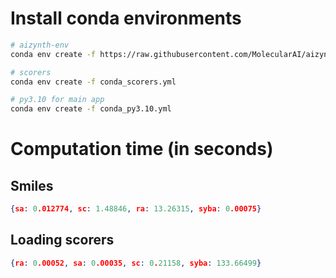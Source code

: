 # Install conda environments

```sh
# aizynth-env
conda env create -f https://raw.githubusercontent.com/MolecularAI/aizynthfinder/master/env-users.yml

# scorers
conda env create -f conda_scorers.yml

# py3.10 for main app
conda env create -f conda_py3.10.yml
```

# Computation time (in seconds)
## Smiles
```json
{sa: 0.012774, sc: 1.48846, ra: 13.26315, syba: 0.00075}
```
## Loading scorers
```json
{ra: 0.00052, sa: 0.00035, sc: 0.21158, syba: 133.66499}
```